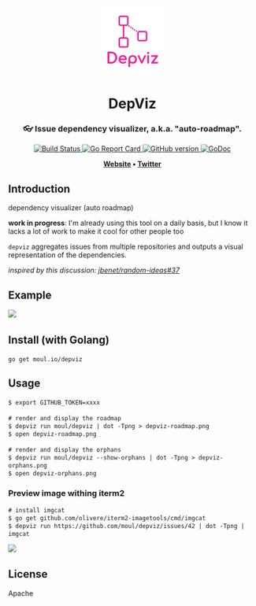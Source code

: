 <h1 align="center">
  <br>
  <img src="https://raw.githubusercontent.com/moul/depviz/master/assets/depviz.svg?sanitize=true" alt="depviz" height="140px">
  <br>
  <br>
  DepViz
  <br>
</h1>

<h3 align="center">👓 Issue dependency visualizer, a.k.a. "auto-roadmap".</h3>

<p align="center">
  <a href="https://circleci.com/gh/moul/depviz">
    <img src="https://circleci.com/gh/moul/depviz.svg?style=shield"
         alt="Build Status">
  </a>
  <a href="https://goreportcard.com/report/moul.io/depviz">
    <img src="https://goreportcard.com/badge/moul.io/depviz"
         alt="Go Report Card">
  </a>
  <a href="https://github.com/moul/depviz/releases">
    <img src="https://badge.fury.io/gh/moul%2Fdepviz.svg"
         alt="GitHub version">
  </a>
  <a href="https://godoc.org/moul.io/depviz">
    <img src="https://godoc.org/moul.io/depviz?status.svg"
         alt="GoDoc">
  </a>
</p>

<p align="center"><b>
    <a href="https://moul.io/depviz">Website</a> •
    <a href="https://twitter.com/moul">Twitter</a>
</b></p>

## Introduction
dependency visualizer (auto roadmap)

**work in progress**: I'm already using this tool on a daily basis, but I know it lacks a lot of work to make it cool for other people too

`depviz` aggregates issues from multiple repositories and outputs a visual representation of the dependencies.

_inspired by this discussion: [jbenet/random-ideas#37](https://github.com/jbenet/random-ideas/issues/37)_

## Example

![](https://raw.githubusercontent.com/moul/depviz/master/examples/depviz/depviz.svg?sanitize=true)

## Install (with Golang)

`go get moul.io/depviz`

## Usage

```console
$ export GITHUB_TOKEN=xxxx

# render and display the roadmap
$ depviz run moul/depviz | dot -Tpng > depviz-roadmap.png
$ open depviz-roadmap.png

# render and display the orphans
$ depviz run moul/depviz --show-orphans | dot -Tpng > depviz-orphans.png
$ open depviz-orphans.png
```

### Preview image withing iterm2

```console
# install imgcat
$ go get github.com/olivere/iterm2-imagetools/cmd/imgcat
$ depviz run https://github.com/moul/depviz/issues/42 | dot -Tpng | imgcat
```

![](https://raw.githubusercontent.com/moul/depviz/master/examples/imgcat.png)

## License

Apache
